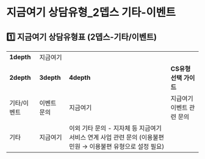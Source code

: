 # 지금여기 상담유형_2뎁스 기타-이벤트

**1️⃣ 지금여기** **상담유형표 (2뎁스-기타/이벤트)**
-----------------------------------

|  |  |  |  |
| --- | --- | --- | --- |
| **1depth** | 지금여기 | | |
| **2depth** | **3depth** | **4depth** | **CS유형선택 가이드** |
| 기타/이벤트 | 이벤트 문의 | 지금여기 | 지급여기 이벤트 관련 문의 |
| 기타 | 지금여기 | 이외 기타 문의 - 지자체 등 지금여기 서비스 연계 사업 관련 문의 (이용불편 민원 → 이용불편 유형으로 설정 필요) |